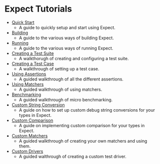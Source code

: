 # Expect Tutorials

- [Quick Start](Quick-Start.md)
  - A guide to quickly setup and start using Expect.
- [Building](Building.md)
  - A guide to the various ways of building Expect.
- [Running](Running.md)
  - A guide to the various ways of running Expect.
- [Creating a Test Suite](Test-Suite.md)
  - A walkthorugh of creating and configuring a test suite.
- [Creating a Test Case](Test-Case.md)
  - A walkthrough of setting up a test case.
- [Using Assertions](Using-Assertions.md)
  - A guided walkthrough of all the different assertions.
- [Using Matchers](Using-Matchers.md)
  - A guided walkthrough of using matchers.
- [Benchmarking](Benchmarking.md)
  - A guided walkthrough of micro benchmarking.
- [Custom String Conversion](Custom-String-Conversion.md)
  - A guide on how to set up custom debug string conversions for your types in
    Expect.
- [Custom Comparison](Custom-Comparison.md)
  - A guide on implementing custom comparison for your types in Expect.
- [Custom Matchers](Custom-Matchers.md)
  - A guided walkthrough of creating your own matchers and using them.
- [Custom Drivers](Custom-Drivers.md)
  - A guided walthrough of creating a custom test driver.
